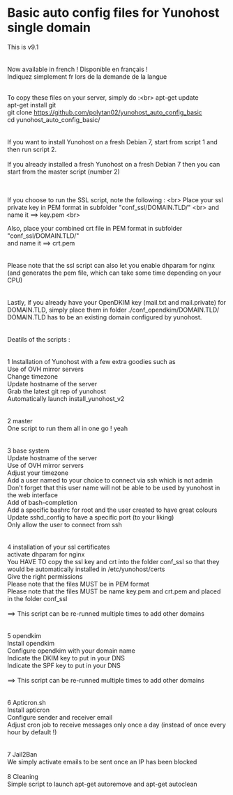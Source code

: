 # Basic auto config files for Yunohost single domain


This is v9.1<br>
<br>
<br> Now available in french ! Disponible en français ! 
<br> Indiquez simplement fr lors de la demande de la langue
<br>
<br> 



To copy these files on your server, simply do :<br\>
apt-get update<br>
apt-get install git<br>
git clone https://github.com/polytan02/yunohost_auto_config_basic <br>
cd yunohost_auto_config_basic/<br>
<br>
<br>
If you want to install Yunohost on a fresh Debian 7, start from script 1 and then run script 2.
<br><br>
If you already installed a fresh Yunohost on a fresh Debian 7 then you can start from the master script (number 2)<br>
<br><br>

If you choose to run the SSL script, note the following : <br\>
Place your ssl private key in PEM format in subfolder "conf_ssl/DOMAIN.TLD/"  <br\>
and name it ==> key.pem <br\>

Also, place your combined crt file in PEM format in subfolder "conf_ssl/DOMAIN.TLD/"  <br>
and name it ==> crt.pem <br>
<br>
<br>
Please note that the ssl script can also let you enable dhparam for nginx (and generates the pem file, which can take some time depending on your CPU)<br>
<br>
<br>
Lastly, if you already have your OpenDKIM key (mail.txt and mail.private) for DOMAIN.TLD, simply place them in folder ./conf_opendkim/DOMAIN.TLD/ <br>
DOMAIN.TLD has to be an existing domain configured by yunohost.<br>
<br>
<br>
Deatils of the scripts :
<br>
<br>
<br>1 Installation of Yunohost with a few extra goodies such as
<br>Use of OVH mirror servers
<br>Change timezone
<br>Update hostname of the server
<br>Grab the latest git rep of yunohost
<br>Automatically launch install_yunohost_v2
<br><br>
<br>2 master
<br>One script to run them all in one go ! yeah
<br><br>
<br>3 base system
<br>Update hostname of the server
<br>Use of OVH mirror servers
<br>Adjust your timezone
<br>Add a user named to your choice to connect via ssh which is not admin
<br>Don't forget that this user name will not be able to be used by yunohost in the web interface
<br>Add of bash-completion
<br>Add a specific bashrc for root and the user created to have great colours
<br>Update sshd_config to have a specific port (to your liking)
<br>Only allow the user to connect from ssh
<br><br>
<br>4 installation of your ssl certificates
<br>activate dhparam for nginx
<br>You HAVE TO copy the ssl key and crt into the folder conf_ssl so that they would be automatically installed in /etc/yunohost/certs
<br>Give the right permissions
<br>Please note that the files MUST be in PEM format
<br>Please note that the files MUST be name key.pem and crt.pem and placed in the folder conf_ssl
<br><br> ==> This script can be re-runned multiple times to add other domains
<br><br>
<br>5 opendkim
<br>Install opendkim
<br>Configure opendkim with your domain name
<br>Indicate the DKIM key to put in your DNS
<br>Indicate the SPF key to put in your DNS
<br><br> ==> This script can be re-runned multiple times to add other domains
<br><br>
<br>6 Apticron.sh
<br>Install apticron
<br>Configure sender and receiver email
<br>Adjust cron job to receive messages only once a day (instead of once every hour by default !)
<br><br>
<br>7 Jail2Ban
<br>We simply activate emails to be sent once an IP has been blocked
<br>
<br>8 Cleaning
<br>Simple script to launch apt-get autoremove and apt-get autoclean 
<br>
<br>
